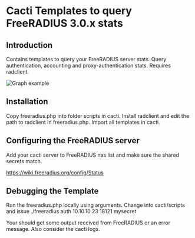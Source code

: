 # Cacti Templates to query FreeRADIUS 3.0.x stats

## Introduction
Contains templates to query your FreeRADIUS server stats. Query authentication, accounting and proxy-authentication stats. Requires radclient.

![Graph example](https://www.dumplab.ch/assets/img/fr.png)

## Installation
Copy freeradius.php into folder scripts in cacti. Install radclient and edit the path to radclient in freeradius.php. Import all templates in cacti.

## Configuring the FreeRADIUS server
Add your cacti server to FreeRADIUS nas list and make sure the shared secrets match.

https://wiki.freeradius.org/config/Status

## Debugging the Template

Run the freeradius.php locally using arguments. Change into cacti/scripts and issue
./freeradius auth 10.10.10.23 18121 mysecret

Your should get some output received from FreeRADIUS or an error message. Also consider the cacti logs.

